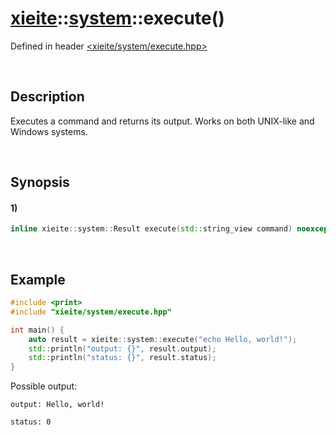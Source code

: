 # [xieite](../../xieite.md)\:\:[system](../../system.md)\:\:execute\(\)
Defined in header [<xieite/system/execute.hpp>](../../../include/xieite/system/execute.hpp)

&nbsp;

## Description
Executes a command and returns its output. Works on both UNIX-like and Windows systems.

&nbsp;

## Synopsis
#### 1)
```cpp
inline xieite::system::Result execute(std::string_view command) noexcept;
```

&nbsp;

## Example
```cpp
#include <print>
#include "xieite/system/execute.hpp"

int main() {
    auto result = xieite::system::execute("echo Hello, world!");
    std::println("output: {}", result.output);
    std::println("status: {}", result.status);
}
```
Possible output:
```
output: Hello, world!

status: 0
```

